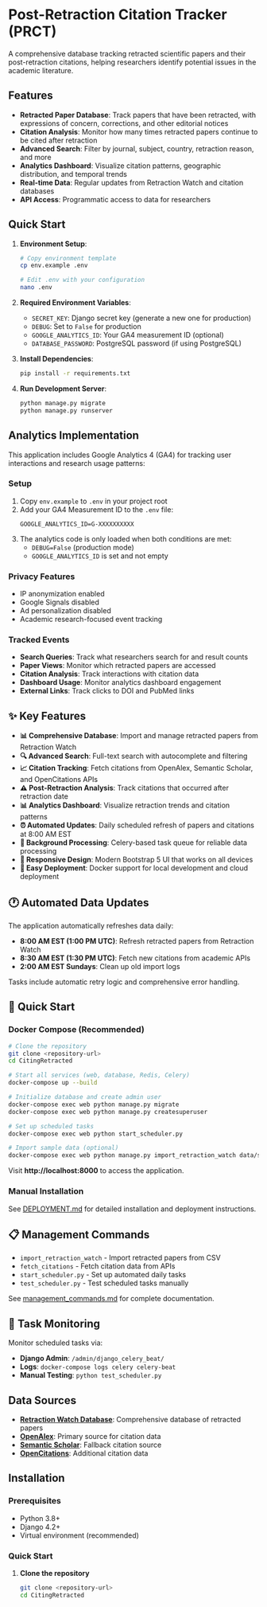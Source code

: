 # Post-Retraction Citation Tracker (PRCT)

A comprehensive database tracking retracted scientific papers and their post-retraction citations, helping researchers identify potential issues in the academic literature.

## Features

- **Retracted Paper Database**: Track papers that have been retracted, with expressions of concern, corrections, and other editorial notices
- **Citation Analysis**: Monitor how many times retracted papers continue to be cited after retraction
- **Advanced Search**: Filter by journal, subject, country, retraction reason, and more
- **Analytics Dashboard**: Visualize citation patterns, geographic distribution, and temporal trends
- **Real-time Data**: Regular updates from Retraction Watch and citation databases
- **API Access**: Programmatic access to data for researchers

## Quick Start

1. **Environment Setup**:
   ```bash
   # Copy environment template
   cp env.example .env
   
   # Edit .env with your configuration
   nano .env
   ```

2. **Required Environment Variables**:
   - `SECRET_KEY`: Django secret key (generate a new one for production)
   - `DEBUG`: Set to `False` for production
   - `GOOGLE_ANALYTICS_ID`: Your GA4 measurement ID (optional)
   - `DATABASE_PASSWORD`: PostgreSQL password (if using PostgreSQL)

3. **Install Dependencies**:
   ```bash
   pip install -r requirements.txt
   ```

4. **Run Development Server**:
   ```bash
   python manage.py migrate
   python manage.py runserver
   ```

## Analytics Implementation

This application includes Google Analytics 4 (GA4) for tracking user interactions and research usage patterns:

### Setup
1. Copy `env.example` to `.env` in your project root
2. Add your GA4 Measurement ID to the `.env` file:
   ```
   GOOGLE_ANALYTICS_ID=G-XXXXXXXXXX
   ```
3. The analytics code is only loaded when both conditions are met:
   - `DEBUG=False` (production mode)
   - `GOOGLE_ANALYTICS_ID` is set and not empty

### Privacy Features
- IP anonymization enabled
- Google Signals disabled
- Ad personalization disabled
- Academic research-focused event tracking

### Tracked Events
- **Search Queries**: Track what researchers search for and result counts
- **Paper Views**: Monitor which retracted papers are accessed
- **Citation Analysis**: Track interactions with citation data
- **Dashboard Usage**: Monitor analytics dashboard engagement
- **External Links**: Track clicks to DOI and PubMed links

## ✨ Key Features

- **📊 Comprehensive Database**: Import and manage retracted papers from Retraction Watch
- **🔍 Advanced Search**: Full-text search with autocomplete and filtering
- **📈 Citation Tracking**: Fetch citations from OpenAlex, Semantic Scholar, and OpenCitations APIs
- **⚠️ Post-Retraction Analysis**: Track citations that occurred after retraction date
- **📊 Analytics Dashboard**: Visualize retraction trends and citation patterns
- **⏰ Automated Updates**: Daily scheduled refresh of papers and citations at 8:00 AM EST
- **🔄 Background Processing**: Celery-based task queue for reliable data processing
- **📱 Responsive Design**: Modern Bootstrap 5 UI that works on all devices
- **🚀 Easy Deployment**: Docker support for local development and cloud deployment

## 🕐 Automated Data Updates

The application automatically refreshes data daily:

- **8:00 AM EST (1:00 PM UTC)**: Refresh retracted papers from Retraction Watch
- **8:30 AM EST (1:30 PM UTC)**: Fetch new citations from academic APIs
- **2:00 AM EST Sundays**: Clean up old import logs

Tasks include automatic retry logic and comprehensive error handling.

## 🚀 Quick Start

### Docker Compose (Recommended)

```bash
# Clone the repository
git clone <repository-url>
cd CitingRetracted

# Start all services (web, database, Redis, Celery)
docker-compose up --build

# Initialize database and create admin user
docker-compose exec web python manage.py migrate
docker-compose exec web python manage.py createsuperuser

# Set up scheduled tasks
docker-compose exec web python start_scheduler.py

# Import sample data (optional)
docker-compose exec web python manage.py import_retraction_watch data/sample.csv
```

Visit **http://localhost:8000** to access the application.

### Manual Installation

See [DEPLOYMENT.md](DEPLOYMENT.md) for detailed installation and deployment instructions.

## 📋 Management Commands

- `import_retraction_watch` - Import retracted papers from CSV
- `fetch_citations` - Fetch citation data from APIs
- `start_scheduler.py` - Set up automated daily tasks
- `test_scheduler.py` - Test scheduled tasks manually

See [management_commands.md](management_commands.md) for complete documentation.

## 🔧 Task Monitoring

Monitor scheduled tasks via:

- **Django Admin**: `/admin/django_celery_beat/`
- **Logs**: `docker-compose logs celery celery-beat`
- **Manual Testing**: `python test_scheduler.py`

## Data Sources

- **[Retraction Watch Database](https://retractionwatch.com/)**: Comprehensive database of retracted papers
- **[OpenAlex](https://openalex.org/)**: Primary source for citation data
- **[Semantic Scholar](https://www.semanticscholar.org/)**: Fallback citation source
- **[OpenCitations](https://opencitations.net/)**: Additional citation data

## Installation

### Prerequisites
- Python 3.8+
- Django 4.2+
- Virtual environment (recommended)

### Quick Start

1. **Clone the repository**
   ```bash
   git clone <repository-url>
   cd CitingRetracted
   ```